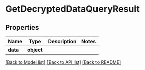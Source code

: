 # GetDecryptedDataQueryResult


## Properties
Name | Type | Description | Notes
------------ | ------------- | ------------- | -------------
**data** | **object** |  | 

[[Back to Model list]](../README.md#documentation-for-models) [[Back to API list]](../README.md#documentation-for-api-endpoints) [[Back to README]](../README.md)



